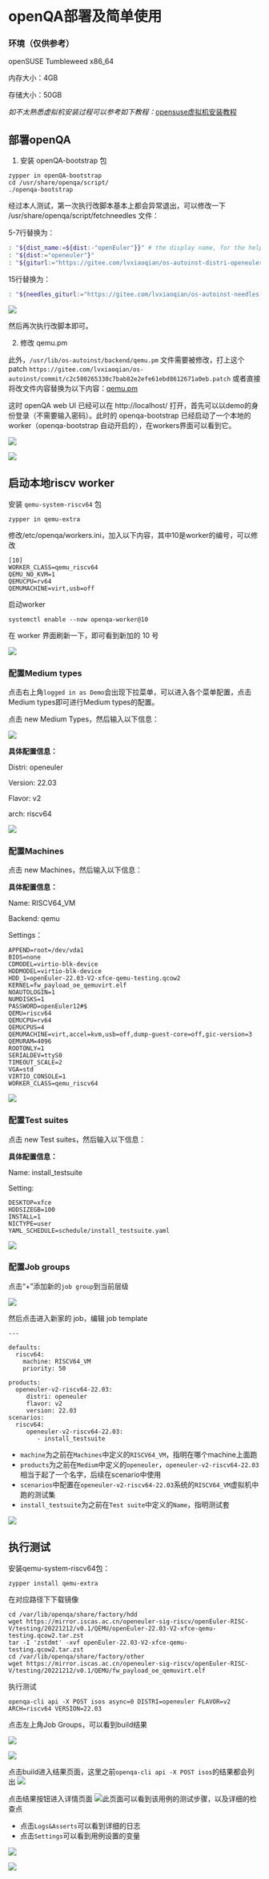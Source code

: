 # openQA部署及简单使用

### 环境（仅供参考）

openSUSE Tumbleweed x86_64

内存大小：4GB

存储大小：50GB

*如不太熟悉虚拟机安装过程可以参考如下教程：*[opensuse虚拟机安装教程](https://blog.csdn.net/weixin_43020570/article/details/117064994)



## 部署openQA

1. 安装 openQA-bootstrap 包

```
zypper in openQA-bootstrap
cd /usr/share/openqa/script/
./openqa-bootstrap
```

经过本人测试，第一次执行改脚本基本上都会异常退出，可以修改一下 /usr/share/openqa/script/fetchneedles 文件：

5-7行替换为：

```bash
: "${dist_name:=${dist:-"openEuler"}}" # the display name, for the help message
: "${dist:="openeuler"}"
: "${giturl:="https://gitee.com/lvxiaoqian/os-autoinst-distri-openeuler.git"}"
```

15行替换为：

```bash
: "${needles_giturl:="https://gitee.com/lvxiaoqian/os-autoinst-needles-openeuler.git"}"
```

![](https://github.com/vegetable-yx/PLCT_test0/blob/main/openQA%E8%B0%83%E7%A0%94/openqa%20%E9%85%8D%E7%BD%AE%2B%E4%BD%BF%E7%94%A8/iamges/p1.jpeg)

然后再次执行改脚本即可。

2. 修改 qemu.pm

此外，`/usr/lib/os-autoinst/backend/qemu.pm` 文件需要被修改，打上这个patch `https://gitee.com/lvxiaoqian/os-autoinst/commit/c2c580265330c7bab82e2efe61ebd8612671a0eb.patch` 或者直接将改文件内容替换为以下内容：[qemu.pm](https://github.com/vegetable-yx/PLCT_test0/blob/main/openQA%E8%B0%83%E7%A0%94/openqa%20%E9%85%8D%E7%BD%AE%2B%E4%BD%BF%E7%94%A8/qemu.pm)

这时 openQA web UI 已经可以在 http://localhost/ 打开，首先可以以demo的身份登录（不需要输入密码）。此时的 openqa-bootstrap 已经启动了一个本地的worker（openqa-bootstrap 自动开启的），在workers界面可以看到它。

![](https://github.com/vegetable-yx/PLCT_test0/blob/main/openQA%E8%B0%83%E7%A0%94/openqa%20%E9%85%8D%E7%BD%AE%2B%E4%BD%BF%E7%94%A8/iamges/p2.jpeg)

![](https://github.com/vegetable-yx/PLCT_test0/blob/main/openQA%E8%B0%83%E7%A0%94/openqa%20%E9%85%8D%E7%BD%AE%2B%E4%BD%BF%E7%94%A8/iamges/p3.jpeg)

启动本地riscv worker
---

安装 `qemu-system-riscv64` 包

```
zypper in qemu-extra
```

修改/etc/openqa/workers.ini，加入以下内容，其中10是worker的编号，可以修改

```
[10]
WORKER_CLASS=qemu_riscv64
QEMU_NO_KVM=1
QEMUCPU=rv64
QEMUMACHINE=virt,usb=off
```

启动worker

```
systemctl enable --now openqa-worker@10
```

在 worker 界面刷新一下，即可看到新加的 10 号 

![](https://github.com/vegetable-yx/PLCT_test0/blob/main/openQA%E8%B0%83%E7%A0%94/openqa%20%E9%85%8D%E7%BD%AE%2B%E4%BD%BF%E7%94%A8/iamges/p4.jpeg)

### 配置Medium types

点击右上角`logged in as Demo`会出现下拉菜单，可以进入各个菜单配置，点击Medium types即可进行Medium types的配置。

点击 new Medium Types，然后输入以下信息：

![](https://github.com/vegetable-yx/PLCT_test0/blob/main/openQA%E8%B0%83%E7%A0%94/openqa%20%E9%85%8D%E7%BD%AE%2B%E4%BD%BF%E7%94%A8/iamges/p5.jpeg)

**具体配置信息：**

Distri: openeuler

Version: 22.03

Flavor: v2

arch: riscv64

![](https://github.com/vegetable-yx/PLCT_test0/blob/main/openQA%E8%B0%83%E7%A0%94/openqa%20%E9%85%8D%E7%BD%AE%2B%E4%BD%BF%E7%94%A8/iamges/p6.jpeg)

### 配置Machines

点击 new Machines，然后输入以下信息：

**具体配置信息：**

Name: RISCV64_VM

Backend: qemu

Settings：

```
APPEND=root=/dev/vda1
BIOS=none
CDMODEL=virtio-blk-device
HDDMODEL=virtio-blk-device
HDD_1=openEuler-22.03-V2-xfce-qemu-testing.qcow2
KERNEL=fw_payload_oe_qemuvirt.elf
NOAUTOLOGIN=1
NUMDISKS=1
PASSWORD=openEuler12#$
QEMU=riscv64
QEMUCPU=rv64
QEMUCPUS=4
QEMUMACHINE=virt,accel=kvm,usb=off,dump-guest-core=off,gic-version=3
QEMURAM=4096
ROOTONLY=1
SERIALDEV=ttyS0
TIMEOUT_SCALE=2
VGA=std
VIRTIO_CONSOLE=1
WORKER_CLASS=qemu_riscv64
```

![](https://github.com/vegetable-yx/PLCT_test0/blob/main/openQA%E8%B0%83%E7%A0%94/openqa%20%E9%85%8D%E7%BD%AE%2B%E4%BD%BF%E7%94%A8/iamges/p7.jpeg) 

### 配置Test suites

点击 new Test suites，然后输入以下信息：

**具体配置信息：**

Name: install_testsuite

Setting:

```
DESKTOP=xfce
HDDSIZEGB=100
INSTALL=1
NICTYPE=user
YAML_SCHEDULE=schedule/install_testsuite.yaml
```

![](https://github.com/vegetable-yx/PLCT_test0/blob/main/openQA%E8%B0%83%E7%A0%94/openqa%20%E9%85%8D%E7%BD%AE%2B%E4%BD%BF%E7%94%A8/iamges/p8.jpeg) 

### 配置Job groups

点击“+”添加新的`job group`到当前层级

![](https://github.com/vegetable-yx/PLCT_test0/blob/main/openQA%E8%B0%83%E7%A0%94/openqa%20%E9%85%8D%E7%BD%AE%2B%E4%BD%BF%E7%94%A8/iamges/p9.jpeg)

然后点击进入新家的 job，编辑 job template

```
---

defaults:
  riscv64:
    machine: RISCV64_VM
    priority: 50

products:
  openeuler-v2-riscv64-22.03:
     distri: openeuler
     flavor: v2
     version: 22.03
scenarios:
  riscv64:
     openeuler-v2-riscv64-22.03:
        - install_testsuite
```

- `machine`为之前在`Machines`中定义的`RISCV64_VM`，指明在哪个machine上面跑
- `products`为之前在`Medium`中定义的`openeuler`，`openeuler-v2-riscv64-22.03`相当于起了一个名字，后续在scenario中使用
- `scenarios`中配置在`openeuler-v2-riscv64-22.03`系统的`RISCV64_VM`虚拟机中跑的测试集
- `install_testsuite`为之前在`Test suite`中定义的`Name`，指明测试套

![](https://github.com/vegetable-yx/PLCT_test0/blob/main/openQA%E8%B0%83%E7%A0%94/openqa%20%E9%85%8D%E7%BD%AE%2B%E4%BD%BF%E7%94%A8/iamges/p10.jpeg)

执行测试
---

安装qemu-system-riscv64包：

```
zypper install qemu-extra
```

在对应路径下下载镜像

```
cd /var/lib/openqa/share/factory/hdd
wget https://mirror.iscas.ac.cn/openeuler-sig-riscv/openEuler-RISC-V/testing/20221212/v0.1/QEMU/openEuler-22.03-V2-xfce-qemu-testing.qcow2.tar.zst
tar -I 'zstdmt' -xvf openEuler-22.03-V2-xfce-qemu-testing.qcow2.tar.zst
cd /var/lib/openqa/share/factory/other
wget https://mirror.iscas.ac.cn/openeuler-sig-riscv/openEuler-RISC-V/testing/20221212/v0.1/QEMU/fw_payload_oe_qemuvirt.elf
```

执行测试

```
openqa-cli api -X POST isos async=0 DISTRI=openeuler FLAVOR=v2 ARCH=riscv64 VERSION=22.03
```

点击左上角Job Groups，可以看到build结果


![](https://github.com/vegetable-yx/PLCT_test0/blob/main/openQA%E8%B0%83%E7%A0%94/openqa%20%E9%85%8D%E7%BD%AE%2B%E4%BD%BF%E7%94%A8/iamges/p11.jpeg)

![](https://github.com/vegetable-yx/PLCT_test0/blob/main/openQA%E8%B0%83%E7%A0%94/openqa%20%E9%85%8D%E7%BD%AE%2B%E4%BD%BF%E7%94%A8/iamges/p12.jpeg)

点击build进入结果页面，这里之前`openqa-cli api -X POST isos`的结果都会列出
![](https://github.com/vegetable-yx/PLCT_test0/blob/main/openQA%E8%B0%83%E7%A0%94/openqa%20%E9%85%8D%E7%BD%AE%2B%E4%BD%BF%E7%94%A8/iamges/p13.jpeg)

点击结果按钮进入详情页面
![](https://github.com/vegetable-yx/PLCT_test0/blob/main/openQA%E8%B0%83%E7%A0%94/openqa%20%E9%85%8D%E7%BD%AE%2B%E4%BD%BF%E7%94%A8/iamges/p14.jpeg)此页面可以看到该用例的测试步骤，以及详细的检查点

- 点击`Logs&Asserts`可以看到详细的日志
- 点击`Settings`可以看到用例设置的变量

![](https://github.com/vegetable-yx/PLCT_test0/blob/main/openQA%E8%B0%83%E7%A0%94/openqa%20%E9%85%8D%E7%BD%AE%2B%E4%BD%BF%E7%94%A8/iamges/p15.jpeg)

![](https://github.com/vegetable-yx/PLCT_test0/blob/main/openQA%E8%B0%83%E7%A0%94/openqa%20%E9%85%8D%E7%BD%AE%2B%E4%BD%BF%E7%94%A8/iamges/p16.jpeg)
